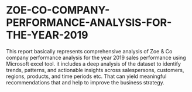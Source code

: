 # ZOE-CO-COMPANY-PERFORMANCE-ANALYSIS-FOR-THE-YEAR-2019
This report basically represents comprehensive analysis of Zoe & Co company performance analysis for the year 2019 sales performance using Microsoft excel tool. it includes a deep analysis of the dataset to identify trends, patterns, and actionable insights across salespersons, customers, regions, products, and time periods etc. That can yield meaningful recommendations that and help to improve the business strategy.
